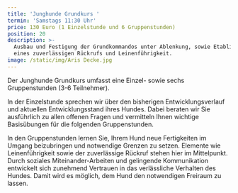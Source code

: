 ```yaml
---
title: 'Junghunde Grundkurs '
termin: 'Samstags 11:30 Uhr'
price: 130 Euro (1 Einzelstunde und 6 Gruppenstunden)
position: 20
description: >-
  Ausbau und Festigung der Grundkommandos unter Ablenkung, sowie Etablieren
  eines zuverlässigen Rückrufs und Leinenführigkeit.
image: /static/img/Aris Decke.jpg
---
```

Der Junghunde Grundkurs umfasst eine Einzel- sowie sechs Gruppenstunden (3-6 Teilnehmer).

In der Einzelstunde sprechen wir über den bisherigen Entwicklungsverlauf und aktuellen Entwicklungsstand ihres Hundes. Dabei beraten wir Sie ausführlich zu allen offenen Fragen und vermitteln Ihnen wichtige Basisübungen für die folgenden Gruppenstunden.

In den Gruppenstunden lernen Sie, Ihrem Hund neue Fertigkeiten im Umgang beizubringen und notwendige Grenzen zu setzen. Elemente wie Leinenführigkeit sowie der zuverlässige Rückruf stehen hier im Mittelpunkt. Durch soziales Miteinander-Arbeiten und gelingende Kommunikation entwickelt sich zunehmend Vertrauen in das verlässliche Verhalten des Hundes. Damit wird es möglich, dem Hund den notwendigen Freiraum zu lassen.
